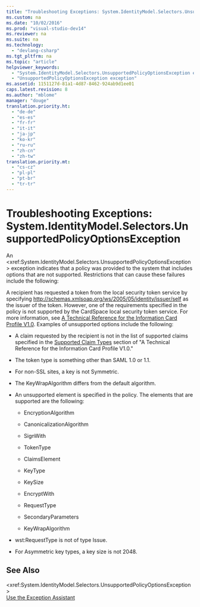 ```yaml
---
title: "Troubleshooting Exceptions: System.IdentityModel.Selectors.UnsupportedPolicyOptionsException"
ms.custom: na
ms.date: "10/02/2016"
ms.prod: "visual-studio-dev14"
ms.reviewer: na
ms.suite: na
ms.technology: 
  - "devlang-csharp"
ms.tgt_pltfrm: na
ms.topic: "article"
helpviewer_keywords: 
  - "System.IdentityModel.Selectors.UnsupportedPolicyOptionsException exception"
  - "UnsupportedPolicyOptionsException exception"
ms.assetid: 1151127d-81a1-4d87-8462-924ab9d1ee01
caps.latest.revision: 8
ms.author: "mblome"
manager: "douge"
translation.priority.ht: 
  - "de-de"
  - "es-es"
  - "fr-fr"
  - "it-it"
  - "ja-jp"
  - "ko-kr"
  - "ru-ru"
  - "zh-cn"
  - "zh-tw"
translation.priority.mt: 
  - "cs-cz"
  - "pl-pl"
  - "pt-br"
  - "tr-tr"
---
```

# Troubleshooting Exceptions: System.IdentityModel.Selectors.UnsupportedPolicyOptionsException
An \<xref:System.IdentityModel.Selectors.UnsupportedPolicyOptionsException> exception indicates that a policy was provided to the system that includes options that are not supported. Restrictions that can cause these failures include the following:  
  
 A recipient has requested a token from the local security token service by specifying http://schemas.xmlsoap.org/ws/2005/05/identity/issuer/self as the issuer of the token. However, one of the requirements specified in the policy is not supported by the CardSpace local security token service. For more information, see [A Technical Reference for the Information Card Profile V1.0](http://go.microsoft.com/fwlink/?LinkId=102401). Examples of unsupported options include the following:  
  
-   A claim requested by the recipient is not in the list of supported claims specified in the [Supported Claim Types](http://go.microsoft.com/fwlink/?LinkId=102402) section of "A Technical Reference for the Information Card Profile V1.0."  
  
-   The token type is something other than SAML 1.0 or 1.1.  
  
-   For non-SSL sites, a key is not Symmetric.  
  
-   The KeyWrapAlgorithm differs from the default algorithm.  
  
-   An unsupported element is specified in the policy. The elements that are supported are the following:  
  
    -   EncryptionAlgorithm  
  
    -   CanonicalizationAlgorithm  
  
    -   SignWith  
  
    -   TokenType  
  
    -   ClaimsElement  
  
    -   KeyType  
  
    -   KeySize  
  
    -   EncryptWith  
  
    -   RequestType  
  
    -   SecondaryParameters  
  
    -   KeyWrapAlgorithm  
  
-   wst:RequestType is not of type Issue.  
  
-   For Asymmetric key types, a key size is not 2048.  
  
## See Also  
 \<xref:System.IdentityModel.Selectors.UnsupportedPolicyOptionsException>   
 [Use the Exception Assistant](../Topic/How%20to:%20Use%20the%20Exception%20Assistant.md)